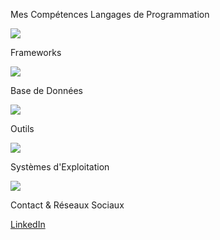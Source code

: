Mes Compétences
Langages de Programmation
<p> <a href="https://skillicons.dev"> <img src="https://skillicons.dev/icons?i=js,ts,py,java,php,c,html,css" /> </a> </p>
Frameworks
<p> <a href="https://skillicons.dev"> <img src="https://skillicons.dev/icons?i=spring,symfony,angular,vue" /> </a> </p>
Base de Données
<p> <a href="https://skillicons.dev"> <img src="https://skillicons.dev/icons?i=mysql,postgres,mongodb" /> </a> </p>
Outils
<p> <a href="https://skillicons.dev"> <img src="https://skillicons.dev/icons?i=git,github,gitlab,docker,figma,vscode,idea,androidstudio" /> </a> </p>
Systèmes d'Exploitation
<p> <a href="https://skillicons.dev"> <img src="https://skillicons.dev/icons?i=linux,windows" /> </a> </p>
Contact & Réseaux Sociaux

[LinkedIn](https://www.linkedin.com/in/ramazan-kus)

